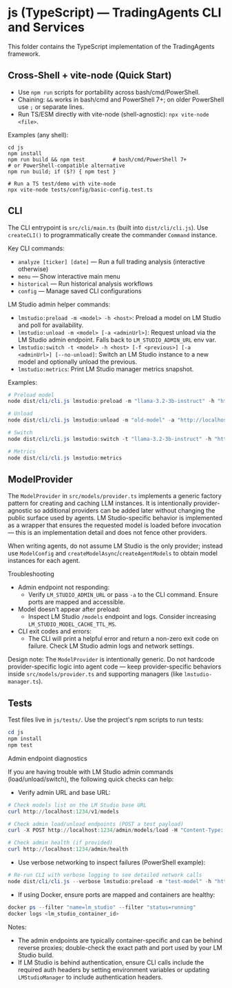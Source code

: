 # js (TypeScript) — TradingAgents CLI and Services

This folder contains the TypeScript implementation of the TradingAgents framework.

## Cross-Shell + vite-node (Quick Start)

- Use `npm run` scripts for portability across bash/cmd/PowerShell.
- Chaining: `&&` works in bash/cmd and PowerShell 7+; on older PowerShell use `;` or separate lines.
- Run TS/ESM directly with vite-node (shell-agnostic): `npx vite-node <file>`.

Examples (any shell):
```
cd js
npm install
npm run build && npm test         # bash/cmd/PowerShell 7+
# or PowerShell-compatible alternative
npm run build; if ($?) { npm test }

# Run a TS test/demo with vite-node
npx vite-node tests/config/basic-config.test.ts
```

## CLI

The CLI entrypoint is `src/cli/main.ts` (built into `dist/cli/cli.js`). Use `createCLI()` to programmatically create the commander `Command` instance.

Key CLI commands:

- `analyze [ticker] [date]` — Run a full trading analysis (interactive otherwise)
- `menu` — Show interactive main menu
- `historical` — Run historical analysis workflows
- `config` — Manage saved CLI configurations

LM Studio admin helper commands:

- `lmstudio:preload -m <model> -h <host>`: Preload a model on LM Studio and poll for availability.
- `lmstudio:unload -m <model> [-a <adminUrl>]`: Request unload via the LM Studio admin endpoint. Falls back to `LM_STUDIO_ADMIN_URL` env var.
- `lmstudio:switch -t <model> -h <host> [-f <previous>] [-a <adminUrl>] [--no-unload]`: Switch an LM Studio instance to a new model and optionally unload the previous.
- `lmstudio:metrics`: Print LM Studio manager metrics snapshot.

Examples:

```powershell
# Preload model
node dist/cli/cli.js lmstudio:preload -m "llama-3.2-3b-instruct" -h "http://localhost:1234/v1"

# Unload
node dist/cli/cli.js lmstudio:unload -m "old-model" -a "http://localhost:1234/admin"

# Switch
node dist/cli/cli.js lmstudio:switch -t "llama-3.2-3b-instruct" -h "http://localhost:1234/v1" -f "old-model" -a "http://localhost:1234/admin"

# Metrics
node dist/cli/cli.js lmstudio:metrics
```

## ModelProvider

The `ModelProvider` in `src/models/provider.ts` implements a generic factory pattern for creating and caching LLM instances. It is intentionally provider-agnostic so additional providers can be added later without changing the public surface used by agents. LM Studio-specific behavior is implemented as a wrapper that ensures the requested model is loaded before invocation — this is an implementation detail and does not fence other providers.

When writing agents, do not assume LM Studio is the only provider; instead use `ModelConfig` and `createModelAsync`/`createAgentModels` to obtain model instances for each agent.

Troubleshooting

- Admin endpoint not responding:
	- Verify `LM_STUDIO_ADMIN_URL` or pass `-a` to the CLI command. Ensure ports are mapped and accessible.
- Model doesn't appear after preload:
	- Inspect LM Studio `/models` endpoint and logs. Consider increasing `LM_STUDIO_MODEL_CACHE_TTL_MS`.
- CLI exit codes and errors:
	- The CLI will print a helpful error and return a non-zero exit code on failure. Check LM Studio admin logs and network settings.

Design note: The `ModelProvider` is intentionally generic. Do not hardcode provider-specific logic into agent code — keep provider-specific behaviors inside `src/models/provider.ts` and supporting managers (like `lmstudio-manager.ts`).

## Tests

Test files live in `js/tests/`. Use the project's npm scripts to run tests:

```powershell
cd js
npm install
npm test
```

Admin endpoint diagnostics

If you are having trouble with LM Studio admin commands (load/unload/switch), the following quick checks can help:

- Verify admin URL and base URL:

```powershell
# Check models list on the LM Studio base URL
curl http://localhost:1234/v1/models

# Check admin load/unload endpoints (POST a test payload)
curl -X POST http://localhost:1234/admin/models/load -H "Content-Type: application/json" -d '{"model":"test-model"}'

# Check admin health (if provided)
curl http://localhost:1234/admin/health
```

- Use verbose networking to inspect failures (PowerShell example):

```powershell
# Re-run CLI with verbose logging to see detailed network calls
node dist/cli/cli.js --verbose lmstudio:preload -m "test-model" -h "http://localhost:1234/v1"
```

- If using Docker, ensure ports are mapped and containers are healthy:

```powershell
docker ps --filter "name=lm_studio" --filter "status=running"
docker logs <lm_studio_container_id>
```

Notes:
- The admin endpoints are typically container-specific and can be behind reverse proxies; double-check the exact path and port used by your LM Studio build.
- If LM Studio is behind authentication, ensure CLI calls include the required auth headers by setting environment variables or updating `LMStudioManager` to include authentication headers.
